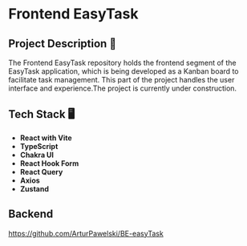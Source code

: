 # Frontend EasyTask

## Project Description 📝

The Frontend EasyTask repository holds the frontend segment of the EasyTask application, which is being developed as a Kanban board to facilitate task management. This part of the project handles the user interface and experience.The project is currently under construction.

## Tech Stack 🖥️

- **React with Vite**
- **TypeScript**
- **Chakra UI**
- **React Hook Form**
- **React Query**
- **Axios**
- **Zustand**

## Backend

https://github.com/ArturPawelski/BE-easyTask
